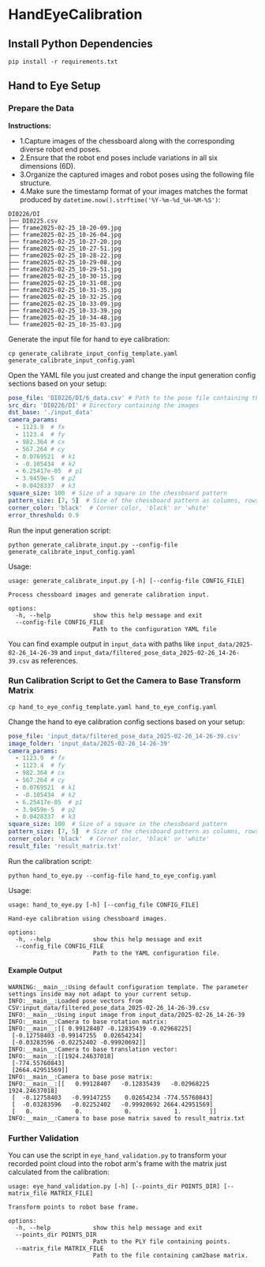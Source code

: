 # HandEyeCalibration

## Install Python Dependencies

```shell
pip install -r requirements.txt
```

## Hand to Eye Setup

### Prepare the Data

 **Instructions:**
 - 1.Capture images of the chessboard along with the corresponding diverse robot end poses.
 - 2.Ensure that the robot end poses include variations in all six dimensions (6D).
 - 3.Organize the captured images and robot poses using the following file structure.
 - 4.Make sure the timestamp format of your images matches the format produced by `datetime.now().strftime('%Y-%m-%d_%H-%M-%S')`:

```shell
DI0226/DI
├── DI0225.csv
├── frame2025-02-25_10-20-09.jpg
├── frame2025-02-25_10-26-04.jpg
├── frame2025-02-25_10-27-20.jpg
├── frame2025-02-25_10-27-51.jpg
├── frame2025-02-25_10-28-22.jpg
├── frame2025-02-25_10-29-08.jpg
├── frame2025-02-25_10-29-51.jpg
├── frame2025-02-25_10-30-15.jpg
├── frame2025-02-25_10-31-08.jpg
├── frame2025-02-25_10-31-35.jpg
├── frame2025-02-25_10-32-25.jpg
├── frame2025-02-25_10-33-09.jpg
├── frame2025-02-25_10-33-39.jpg
├── frame2025-02-25_10-34-48.jpg
└── frame2025-02-25_10-35-03.jpg
```

Generate the input file for hand to eye calibration:

```shell
cp generate_calibrate_input_config_template.yaml generate_calibrate_input_config.yaml
```

Open the YAML file you just created and change the input generation config sections based on your setup:

```yaml
pose_file: 'DI0226/DI/6_data.csv' # Path to the pose file containing the pose data: x,y,z,rx,ry,rz
src_dir: 'DI0226/DI' # Directory containing the images
dst_base: './input_data'
camera_params:
  - 1123.9  # fx
  - 1123.4  # fy
  - 982.364 # cx
  - 567.264 # cy
  - 0.0769521  # k1
  - -0.105434  # k2
  - 6.25417e-05  # p1
  - 3.9459e-5  # p2
  - 0.0428337  # k3
square_size: 100  # Size of a square in the chessboard pattern
pattern_size: [7, 5]  # Size of the chessboard pattern as columns, rows
corner_color: 'black'  # Corner color, 'black' or 'white'
error_threshold: 0.9
```

Run the input generation script:

```shell
python generate_calibrate_input.py --config-file generate_calibrate_input_config.yaml
```

Usage:

```shell
usage: generate_calibrate_input.py [-h] [--config-file CONFIG_FILE]

Process chessboard images and generate calibration input.

options:
  -h, --help            show this help message and exit
  --config-file CONFIG_FILE
                        Path to the configuration YAML file
```

You can find example output in `input_data` with paths like `input_data/2025-02-26_14-26-39` and `input_data/filtered_pose_data_2025-02-26_14-26-39.csv` as references.

### Run Calibration Script to Get the Camera to Base Transform Matrix

```shell
cp hand_to_eye_config_template.yaml hand_to_eye_config.yaml
```

Change the hand to eye calibration config sections based on your setup:

```yaml
pose_file: 'input_data/filtered_pose_data_2025-02-26_14-26-39.csv'
image_folder: 'input_data/2025-02-26_14-26-39'
camera_params:
  - 1123.9  # fx
  - 1123.4  # fy
  - 982.364 # cx
  - 567.264 # cy
  - 0.0769521  # k1
  - -0.105434  # k2
  - 6.25417e-05  # p1
  - 3.9459e-5  # p2
  - 0.0428337  # k3
square_size: 100  # Size of a square in the chessboard pattern
pattern_size: [7, 5]  # Size of the chessboard pattern as columns, rows
corner_color: 'black'  # Corner color, 'black' or 'white'
result_file: 'result_matrix.txt' 
```

Run the calibration script:

```shell
python hand_to_eye.py --config-file hand_to_eye_config.yaml
```

Usage:

```shell
usage: hand_to_eye.py [-h] [--config_file CONFIG_FILE]

Hand-eye calibration using chessboard images.

options:
  -h, --help            show this help message and exit
  --config_file CONFIG_FILE
                        Path to the YAML configuration file.
```

#### Example Output

```shell
WARNING:__main__:Using default configuration template. The parameter settings inside may not adapt to your current setup.
INFO:__main__:Loaded pose vectors from CSV:input_data/filtered_pose_data_2025-02-26_14-26-39.csv
INFO:__main__:Using input image from input_data/2025-02-26_14-26-39
INFO:__main__:Camera to base rotation matrix:
INFO:__main__:[[ 0.99128407 -0.12835439 -0.02968225]
 [-0.12758403 -0.99147255  0.02654234]
 [-0.03283596 -0.02252402 -0.99920692]]
INFO:__main__:Camera to base translation vector:
INFO:__main__:[[1924.24637018]
 [-774.55760843]
 [2664.42951569]]
INFO:__main__:Camera to base pose matrix:
INFO:__main__:[[   0.99128407   -0.12835439   -0.02968225 1924.24637018]
 [  -0.12758403   -0.99147255    0.02654234 -774.55760843]
 [  -0.03283596   -0.02252402   -0.99920692 2664.42951569]
 [   0.            0.            0.            1.        ]]
INFO:__main__:Camera to base pose matrix saved to result_matrix.txt
```

### Further Validation

You can use the script in `eye_hand_validation.py` to transform your recorded point cloud into the robot arm's frame with the matrix just calculated from the calibration:

```shell
usage: eye_hand_validation.py [-h] [--points_dir POINTS_DIR] [--matrix_file MATRIX_FILE]

Transform points to robot base frame.

options:
  -h, --help            show this help message and exit
  --points_dir POINTS_DIR
                        Path to the PLY file containing points.
  --matrix_file MATRIX_FILE
                        Path to the file containing cam2base matrix.
